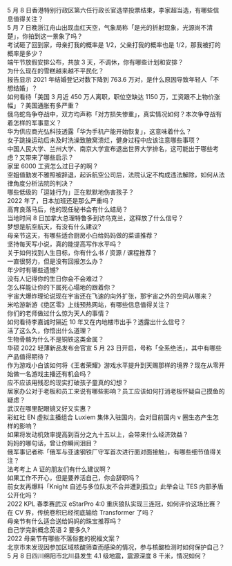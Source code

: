 5 月 8 日香港特别行政区第六任行政长官选举投票结束，李家超当选，有哪些信息值得关注？  
5 月 7 日晚浙江舟山出现血红天空，气象局称「是光的折射现象，光源尚不清楚」，你拍到这一景象了吗？  
考试砸了回到家，母亲打我的概率是 1/2，父亲打我的概率也是 1/2，那我被打的概率是多少？  
端午节放假安排公布，共放 3 天，不调休，你有哪些计划和安排？  
为什么现在的雪糕越来越不平民化？  
报告显示 2021 年结婚登记对数下降到 763.6 万对，是什么原因导致年轻人「不想结婚」？  
如何看待「美国 3 月近 450 万人离职，职位空缺达 1150 万，工资跟不上物价涨幅」？美国通胀有多严重？  
俄乌蛇岛争夺战中，双方均声称「对方损失惨重」，真实情况如何？本次争夺战有着怎样的军事意义？  
华为供应商光弘科技透露「华为手机产能开始恢复」，这意味着什么？  
女子跳操运动后未及时洗澡致腋窝溃烂，健身过程中应该注意哪些事项？  
中国人民大学、兰州大学、南京大学宣布退出世界大学排名，这可能出于哪些考虑？又带来了哪些启示？  
家里 6000 工资怎么过日子的啊 ?  
空姐值勤发不雅照被辞退，起诉航空公司后，法院认定不构成违法解除，如何从法律角度分析法院的判决？  
哪些低级的「逗娃行为」正在默默地伤害孩子？  
2022 年了，日本加班还是那么严重吗？  
高育良落马后，他的现任秘书会有什么结局？  
当地时间 8 日加拿大总理特鲁多到访乌克兰，这释放了什么信号？  
梦想是航空航天，有没有什么建议?  
母亲节这天，有哪些适合厨房小白给妈妈做的菜谱推荐？  
坚持每天写小说，真的能提高写作水平吗？  
关于如何找到人生目标，你有什么书 / 资源 / 课程推荐？  
一直很努力，但是没有回报怎么办？  
年少时有哪些遗憾?  
没有人记得你的生日你会不会难过？  
怎么样能让你的下属死心塌地的跟着你？  
宇宙大爆炸理论说现在宇宙还在飞速的向外扩张，那宇宙之外的空间从哪来？  
米哈游新游《绝区零》上线预热网站，有哪些信息值得关注？  
你们的老师做过什么惊为天人的事情？  
如何看待李嘉诚时隔近 10 年又在内地楼市出手？透露出什么信号？  
活了这么久，你悟出什么道理？  
生物骨骼为什么不是铜铁这类金属？  
华硕 2022 轻薄新品发布会官宣 5 月 23 日开启，号称「全系绝活」，其中有哪些产品值得期待？  
作为游戏小白该如何将《王者荣耀》游戏水平提升到天赐那样的境界？现在从零开始做一名游戏主播还有机会吗？  
应不应该用残忍的现实打破孩子童真的幻想？  
居家办公对于老板和员工来说有哪些影响？员工应该如何打消老板怀疑自己摸鱼的疑虑？  
武汉在哪里配眼镜又好又实惠？  
彩虹社 EN 虚拟主播组合 Luxiem 集体入驻国内，会对目前国内 v  圈生态产生怎样的影响？  
如果将发动机效率提高到百分之九十五以上，会带来什么经济效益？  
妈妈的哪句话，曾让你瞬间泪目？  
俄军事记者称「俄军与亚速钢铁厂守军首次进行面对面接触」，有哪些细节值得关注？  
法考考上 A 证的朋友们有什么建议啊？  
如果工作不开心，但是要养活自己，你会辞职吗？  
前女友再爆料「Knight 自述与多位队友不合并遭到孤立」此举会让 TES 内部矛盾公开化吗？  
2022 KPL 春季赛武汉 eStarPro 4:0 重庆狼队实现三连冠，如何评价这场比赛？  
在 CV 界，传统卷积已经彻底输给 Transformer 了吗？  
母亲节有什么适合送给妈妈的珠宝推荐吗？  
自己学完新概念英语 2 要多久?  
2022 母亲节有哪些不落俗套的祝福文案？  
北京市未发现因参加区域核酸筛查而感染的情况，参与核酸检测时如何保护自己？  
5 月 8 日四川绵阳市北川县发生 4.1 级地震，震源深度 8 千米，情况如何？  
